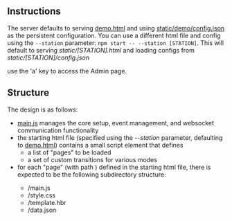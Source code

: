 ## Instructions

The server defaults to serving [demo.html](static/demo.html) and using [static/demo/config.json]() as the persistent configuration. You can use a different html file and config using the `--station` parameter: `npm start -- --station [STATION]`. This will default to serving _static/[STATION].html_ and loading configs from _static/[STATION]/config.json_

use the 'a' key to access the Admin page.

## Structure
The design is as follows:

* [main.js](static/js/main.js) manages the core setup, event management, and websocket communication functionality
* the starting html file (specified using the _--station_ parameter, defaulting to [demo.html](static/demo.html)) contains a small script element that defines 
    - a list of "pages" to be loaded
    - a set of custom transitions for various modes
* for each "page" (with path <PagePath>) defined in the starting html file, there is expected to be the following subdirectory structure:
    - <PagePath>/main.js
    - <PagePath>/style.css
    - <PagePath>/template.hbr
    - <PagePath>/data.json
